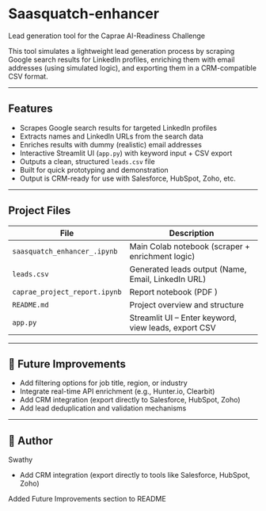 # Saasquatch-enhancer

Lead generation tool for the Caprae AI-Readiness Challenge

This tool simulates a lightweight lead generation process by scraping Google search results for LinkedIn profiles, enriching them with email addresses (using simulated logic), and exporting them in a CRM-compatible CSV format.

---

##  Features

-  Scrapes Google search results for targeted LinkedIn profiles
-  Extracts names and LinkedIn URLs from the search data
-  Enriches results with dummy (realistic) email addresses
-  Interactive Streamlit UI (`app.py`) with keyword input + CSV export
-  Outputs a clean, structured `leads.csv` file
-  Built for quick prototyping and demonstration
-  Output is CRM-ready for use with Salesforce, HubSpot, Zoho, etc.

---

##  Project Files

| File                         | Description                                                 |
|------------------------------|-------------------------------------------------------------|
| `saasquatch_enhancer_.ipynb` | Main Colab notebook (scraper + enrichment logic)            |
| `leads.csv`                  | Generated leads output (Name, Email, LinkedIn URL)          |
| `caprae_project_report.ipynb`| Report notebook (PDF )    |
| `README.md`                  | Project overview and structure                              |
| `app.py`                     | Streamlit UI – Enter keyword, view leads, export CSV     |


---

## 🔄 Future Improvements

- Add filtering options for job title, region, or industry
- Integrate real-time API enrichment (e.g., Hunter.io, Clearbit)
- Add CRM integration (export directly to Salesforce, HubSpot, Zoho)
- Add lead deduplication and validation mechanisms

---

## 👤 Author

Swathy

- Add CRM integration (export directly to tools like Salesforce, HubSpot, Zoho)

Added Future Improvements section to README

